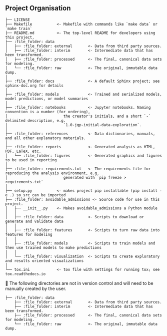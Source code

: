 ## Project Organisation

    ├── LICENSE
    ├── Makefile           <- Makefile with commands like `make data` or `make train`
    ├── README.md          <- The top-level README for developers using this project.
    ├── :file_folder: data
    │   ├── :file_folder: external       <- Data from third party sources.
    │   ├── :file_folder: interim        <- Intermediate data that has been transformed.
    │   ├── :file_folder: processed      <- The final, canonical data sets for modeling.
    │   └── :file_folder: raw            <- The original, immutable data dump.
    │
    ├── :file_folder: docs               <- A default Sphinx project; see sphinx-doc.org for details
    │
    ├── :file_folder: models             <- Trained and serialized models, model predictions, or model summaries
    │
    ├── :file_folder: notebooks          <- Jupyter notebooks. Naming convention is a number (for ordering),
    │                         the creator's initials, and a short `-` delimited description, e.g.
    │                         `1.0-jqp-initial-data-exploration`.
    │
    ├── :file_folder: references         <- Data dictionaries, manuals, and all other explanatory materials.
    │
    ├── :file_folder: reports            <- Generated analysis as HTML, PDF, LaTeX, etc.
    │   └── :file_folder: figures        <- Generated graphics and figures to be used in reporting
    │
    ├── :file_folder: requirements.txt   <- The requirements file for reproducing the analysis environment, e.g.
    │                         generated with `pip freeze > requirements.txt`
    │
    ├── setup.py           <- makes project pip installable (pip install -e .) so src can be imported
    ├── :file_folder: avoidable_admissions <- Source code for use in this project.
    │   ├── __init__.py    <- Makes avoidable_admissions a Python module
    │   │
    │   ├── :file_folder: data           <- Scripts to download or generate and validate data
    │   │
    │   ├── :file_folder: features       <- Scripts to turn raw data into features for modeling
    │   │
    │   ├── :file_folder: models         <- Scripts to train models and then use trained models to make predictions
    │   │
    │   └── :file_folder: visualization  <- Scripts to create exploratory and results oriented visualizations
    │
    └── tox.ini            <- tox file with settings for running tox; see tox.readthedocs.io

:file_folder: The following directories are not in version control and will need to be manually created by the user.

    ├── :file_folder: data
        ├── :file_folder: external       <- Data from third party sources.
        ├── :file_folder: interim        <- Intermediate data that has been transformed.
        ├── :file_folder: processed      <- The final, canonical data sets for modeling.
        └── :file_folder: raw            <- The original, immutable data dump.
